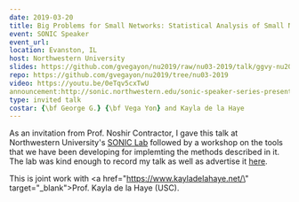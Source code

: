```yaml
---
date: 2019-03-20
title: Big Problems for Small Networks: Statistical Analysis of Small Networks and Team Performance
event: SONIC Speaker
event_url:
location: Evanston, IL
host: Northwestern University
slides: https://github.com/gvegayon/nu2019/raw/nu03-2019/talk/ggvy-nu2019-talk-handout.pdf
repo: https://github.com/gvegayon/nu2019/tree/nu03-2019
video: https://youtu.be/0eTqv5cxTwU
announcement:http://sonic.northwestern.edu/sonic-speaker-series-presents-george-g-vega-yon/
type: invited talk
costar: {\bf George G.} {\bf Vega Yon} and Kayla de la Haye
---
```


As an invitation from Prof. Noshir Contractor, I gave this talk at Northwestern University's <a href="https://sonic.northwestern.edu" target="_blank">SONIC Lab</a> followed by a workshop on the tools that we have been developing for implemting the methods described in it. The lab was kind enough to record my talk as well as advertise it <a href="http://sonic.northwestern.edu/sonic-speaker-series-presents-george-g-vega-yon/" target="_blank">here</a>.

This is joint work with <a href=\"https://www.kayladelahaye.net/\" target=\"_blank\">Prof. Kayla de la Haye (USC)</a>.
